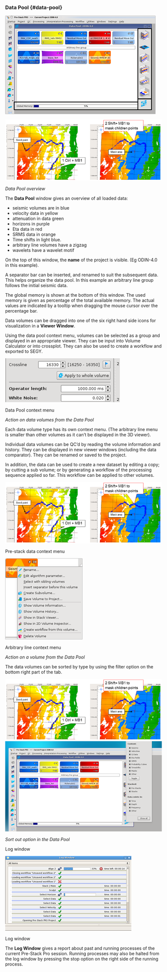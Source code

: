 ### Data Pool {#data-pool}

![](/assets/dataPoolOverview.png)

![](/assets/cusersjohanndesktopmanual-40-.png)

_Data Pool overview_

The **Data Pool** window gives an overview of all loaded data:

* seismic volumes are in blue
* velocity data in yellow
* attenuation in data green
* horizons in purple
* Eta data in red
* SRMS data in orange
* Time shifts in light blue.
* arbitrary line volumes have a zigzag
* wavelets have a wavelet motif

On the top of this window, the **name** of the project is visible. \(Eg ODIN-4.0 in this example\).

A separator bar can be inserted, and renamed to suit the subsequent data. This helps organize the data pool. In this example an arbitrary line group follows the initial seismic data.

The global memory is shown at the bottom of this window. The used memory is given as percentage of the total available memory. The actual values are indicated by a tooltip when dragging the mouse cursor over the percentage bar.

Data volumes can be dragged into one of the six right hand side icons for visualization in a **Viewer Window**.

Using the data pool context menu, volumes can be selected as a group and displayed in an appropriate viewer. They can be input into Volume Calculator or into crossplot. They can also be used to create a workflow and exported to SEGY.

![](/assets/cusersjohannappdatalocalmicro.png)

Data Pool context menu

_Action on data volumes from the Data Pool_

Each data volume type has its own context menu. \(The arbitrary line menu is smaller than other volumes as it can’t be displayed in the 3D viewer\).

Individual data volumes can be QC’d by reading the volume information and history. They can be displayed in new viewer windows \(including the data comparator\). They can be renamed or saved to the project.

In addition, the data can be used to create a new dataset by editing a copy; by cutting a sub volume; or by generating a workflow of the processing sequence applied so far. This workflow can be applied to other volumes.

![](/assets/cusersjohanndesktopmanual-40-.png)

Pre-stack data context menu

![](/assets/arbitraryLineContextMenu.png)

Arbitrary line context menu

_Action on a volume from the Data Pool_

The data volumes can be sorted by type by using the filter option on the bottom right part of the tab.

![](/assets/cusersjohanndesktopmanual-40-.png)![](/assets/sortOutOptionInTheDataPool.png)

_Sort out option in the Data Pool_

Log window

![](/assets/logWindow.png)

Log window

The **Log Window** gives a report about past and running processes of the current Pre-Stack Pro session. Running processes may also be halted from the log window by pressing the stop option on the right side of the running process.

